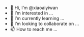 - 👋 Hi, I’m @xiaoaiyiwan
- 👀 I’m interested in ...
- 🌱 I’m currently learning ...
- 💞️ I’m looking to collaborate on ...
- 📫 How to reach me ...

<!---
xiaoaiyiwan/xiaoaiyiwan is a ✨ special ✨ repository because its `README.md` (this file) appears on your GitHub profile.
You can click the Preview link to take a look at your changes.
--->
